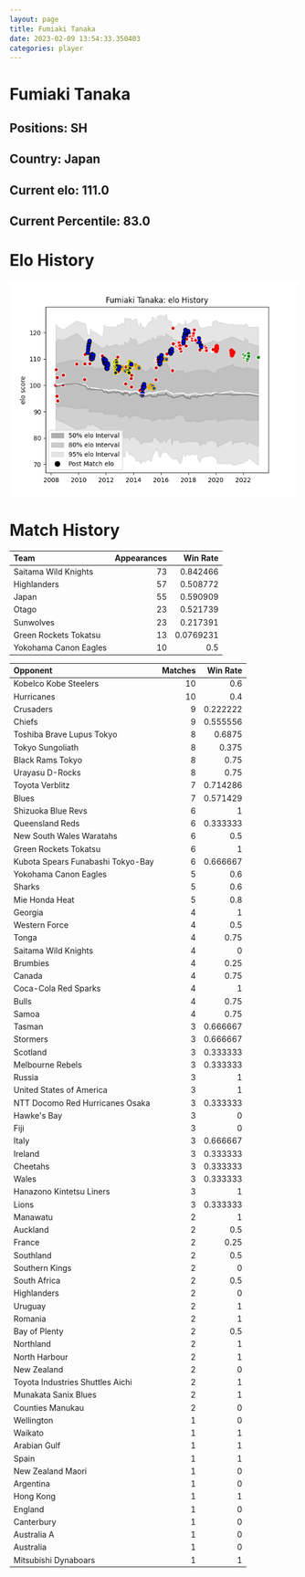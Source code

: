 ```yaml
---  
layout: page  
title: Fumiaki Tanaka  
date: 2023-02-09 13:54:33.350403  
categories: player  
---
```

# Fumiaki Tanaka

## Positions: SH

## Country: Japan

## Current elo: 111.0

## Current Percentile: 83.0

# Elo History


![elo history](history_FumiakiTanaka.png)
# Match History


| Team                  |   Appearances |   Win Rate |
|:----------------------|--------------:|-----------:|
| Saitama Wild Knights  |            73 |  0.842466  |
| Highlanders           |            57 |  0.508772  |
| Japan                 |            55 |  0.590909  |
| Otago                 |            23 |  0.521739  |
| Sunwolves             |            23 |  0.217391  |
| Green Rockets Tokatsu |            13 |  0.0769231 |
| Yokohama Canon Eagles |            10 |  0.5       |

| Opponent                          |   Matches |   Win Rate |
|:----------------------------------|----------:|-----------:|
| Kobelco Kobe Steelers             |        10 |   0.6      |
| Hurricanes                        |        10 |   0.4      |
| Crusaders                         |         9 |   0.222222 |
| Chiefs                            |         9 |   0.555556 |
| Toshiba Brave Lupus Tokyo         |         8 |   0.6875   |
| Tokyo Sungoliath                  |         8 |   0.375    |
| Black Rams Tokyo                  |         8 |   0.75     |
| Urayasu D-Rocks                   |         8 |   0.75     |
| Toyota Verblitz                   |         7 |   0.714286 |
| Blues                             |         7 |   0.571429 |
| Shizuoka Blue Revs                |         6 |   1        |
| Queensland Reds                   |         6 |   0.333333 |
| New South Wales Waratahs          |         6 |   0.5      |
| Green Rockets Tokatsu             |         6 |   1        |
| Kubota Spears Funabashi Tokyo-Bay |         6 |   0.666667 |
| Yokohama Canon Eagles             |         5 |   0.6      |
| Sharks                            |         5 |   0.6      |
| Mie Honda Heat                    |         5 |   0.8      |
| Georgia                           |         4 |   1        |
| Western Force                     |         4 |   0.5      |
| Tonga                             |         4 |   0.75     |
| Saitama Wild Knights              |         4 |   0        |
| Brumbies                          |         4 |   0.25     |
| Canada                            |         4 |   0.75     |
| Coca-Cola Red Sparks              |         4 |   1        |
| Bulls                             |         4 |   0.75     |
| Samoa                             |         4 |   0.75     |
| Tasman                            |         3 |   0.666667 |
| Stormers                          |         3 |   0.666667 |
| Scotland                          |         3 |   0.333333 |
| Melbourne Rebels                  |         3 |   0.333333 |
| Russia                            |         3 |   1        |
| United States of America          |         3 |   1        |
| NTT Docomo Red Hurricanes Osaka   |         3 |   0.333333 |
| Hawke's Bay                       |         3 |   0        |
| Fiji                              |         3 |   0        |
| Italy                             |         3 |   0.666667 |
| Ireland                           |         3 |   0.333333 |
| Cheetahs                          |         3 |   0.333333 |
| Wales                             |         3 |   0.333333 |
| Hanazono Kintetsu Liners          |         3 |   1        |
| Lions                             |         3 |   0.333333 |
| Manawatu                          |         2 |   1        |
| Auckland                          |         2 |   0.5      |
| France                            |         2 |   0.25     |
| Southland                         |         2 |   0.5      |
| Southern Kings                    |         2 |   0        |
| South Africa                      |         2 |   0.5      |
| Highlanders                       |         2 |   0        |
| Uruguay                           |         2 |   1        |
| Romania                           |         2 |   1        |
| Bay of Plenty                     |         2 |   0.5      |
| Northland                         |         2 |   1        |
| North Harbour                     |         2 |   1        |
| New Zealand                       |         2 |   0        |
| Toyota Industries Shuttles Aichi  |         2 |   1        |
| Munakata Sanix Blues              |         2 |   1        |
| Counties Manukau                  |         2 |   0        |
| Wellington                        |         1 |   0        |
| Waikato                           |         1 |   1        |
| Arabian Gulf                      |         1 |   1        |
| Spain                             |         1 |   1        |
| New Zealand Maori                 |         1 |   0        |
| Argentina                         |         1 |   0        |
| Hong Kong                         |         1 |   1        |
| England                           |         1 |   0        |
| Canterbury                        |         1 |   0        |
| Australia A                       |         1 |   0        |
| Australia                         |         1 |   0        |
| Mitsubishi Dynaboars              |         1 |   1        |